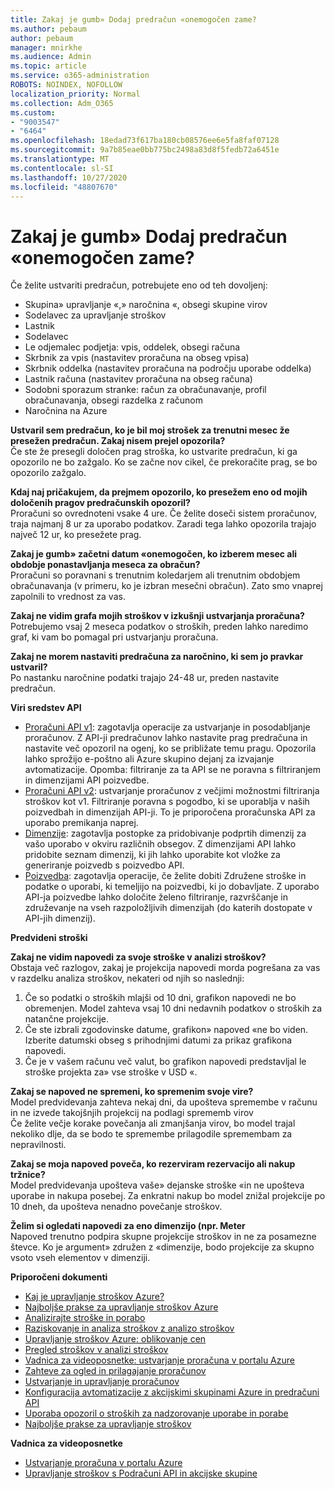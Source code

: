 ```yaml
---
title: Zakaj je gumb» Dodaj predračun «onemogočen zame?
ms.author: pebaum
author: pebaum
manager: mnirkhe
ms.audience: Admin
ms.topic: article
ms.service: o365-administration
ROBOTS: NOINDEX, NOFOLLOW
localization_priority: Normal
ms.collection: Adm_O365
ms.custom:
- "9003547"
- "6464"
ms.openlocfilehash: 18edad73f617ba180cb08576ee6e5fa8faf07128
ms.sourcegitcommit: 9a7b85eae0bb775bc2498a83d8f5fedb72a6451e
ms.translationtype: MT
ms.contentlocale: sl-SI
ms.lasthandoff: 10/27/2020
ms.locfileid: "48807670"
---
```

# <a name="why-is-the-add-budget-button-disabled-for-me"></a>Zakaj je gumb» Dodaj predračun «onemogočen zame?

Če želite ustvariti predračun, potrebujete eno od teh dovoljenj:

- Skupina» upravljanje «,» naročnina «, obsegi skupine virov
- Sodelavec za upravljanje stroškov
- Lastnik
- Sodelavec
- Le odjemalec podjetja: vpis, oddelek, obsegi računa
- Skrbnik za vpis (nastavitev proračuna na obseg vpisa)
- Skrbnik oddelka (nastavitev proračuna na področju uporabe oddelka)
- Lastnik računa (nastavitev proračuna na obseg računa)
- Sodobni sporazum stranke: račun za obračunavanje, profil obračunavanja, obsegi razdelka z računom
- Naročnina na Azure

**Ustvaril sem predračun, ko je bil moj strošek za trenutni mesec že presežen predračun. Zakaj nisem prejel opozorila?**  
Če ste že presegli določen prag stroška, ko ustvarite predračun, ki ga opozorilo ne bo zažgalo. Ko se začne nov cikel, če prekoračite prag, se bo opozorilo zažgalo.

**Kdaj naj pričakujem, da prejmem opozorilo, ko presežem eno od mojih določenih pragov predračunskih opozoril?**  
Proračuni so ovrednoteni vsake 4 ure. Če želite doseči sistem proračunov, traja najmanj 8 ur za uporabo podatkov. Zaradi tega lahko opozorila trajajo največ 12 ur, ko presežete prag.

**Zakaj je gumb» začetni datum «onemogočen, ko izberem mesec ali obdobje ponastavljanja meseca za obračun?**  
Proračuni so poravnani s trenutnim koledarjem ali trenutnim obdobjem obračunavanja (v primeru, ko je izbran mesečni obračun). Zato smo vnaprej zapolnili to vrednost za vas.

**Zakaj ne vidim grafa mojih stroškov v izkušnji ustvarjanja proračuna?**  
Potrebujemo vsaj 2 meseca podatkov o stroških, preden lahko naredimo graf, ki vam bo pomagal pri ustvarjanju proračuna.

**Zakaj ne morem nastaviti predračuna za naročnino, ki sem jo pravkar ustvaril?**  
Po nastanku naročnine podatki trajajo 24-48 ur, preden nastavite predračun.

**Viri sredstev API**

- [Proračuni API v1](https://docs.microsoft.com/rest/api/consumption/budgets?WT.mc_id=Portal-Microsoft_Azure_Support): zagotavlja operacije za ustvarjanje in posodabljanje proračunov. Z API-ji predračunov lahko nastavite prag predračuna in nastavite več opozoril na ogenj, ko se približate temu pragu. Opozorila lahko sprožijo e-poštno ali Azure skupino dejanj za izvajanje avtomatizacije. Opomba: filtriranje za ta API se ne poravna s filtriranjem in dimenzijami API poizvedbe.
- [Proračuni API v2](https://github.com/Azure/azure-rest-api-specs/blob/master/specification/cost-management/resource-manager/Microsoft.CostManagement/preview/2019-04-01-preview/examples/CreateOrUpdateBudget.json): ustvarjanje proračunov z večjimi možnostmi filtriranja stroškov kot v1. Filtriranje poravna s pogodbo, ki se uporablja v naših poizvedbah in dimenzijah API-ji. To je priporočena proračunska API za uporabo premikanja naprej.
- [Dimenzije](https://docs.microsoft.com/rest/api/cost-management/dimensions?WT.mc_id=Portal-Microsoft_Azure_Support): zagotavlja postopke za pridobivanje podprtih dimenzij za vašo uporabo v okviru različnih obsegov. Z dimenzijami API lahko pridobite seznam dimenzij, ki jih lahko uporabite kot vložke za generiranje poizvedb s poizvedbo API.
- [Poizvedba](https://docs.microsoft.com/rest/api/cost-management/query?WT.mc_id=Portal-Microsoft_Azure_Support): zagotavlja operacije, če želite dobiti Združene stroške in podatke o uporabi, ki temeljijo na poizvedbi, ki jo dobavljate. Z uporabo API-ja poizvedbe lahko določite želeno filtriranje, razvrščanje in združevanje na vseh razpoložljivih dimenzijah (do katerih dostopate v API-jih dimenzij).

**Predvideni stroški**

**Zakaj ne vidim napovedi za svoje stroške v analizi stroškov?**  
Obstaja več razlogov, zakaj je projekcija napovedi morda pogrešana za vas v razdelku analiza stroškov, nekateri od njih so naslednji:

1. Če so podatki o stroških mlajši od 10 dni, grafikon napovedi ne bo obremenjen. Model zahteva vsaj 10 dni nedavnih podatkov o stroških za natančne projekcije.
2. Če ste izbrali zgodovinske datume, grafikon» napoved «ne bo viden. Izberite datumski obseg s prihodnjimi datumi za prikaz grafikona napovedi.
3. Če je v vašem računu več valut, bo grafikon napovedi predstavljal le stroške projekta za» vse stroške v USD «.

**Zakaj se napoved ne spremeni, ko spremenim svoje vire?**  
Model predvidevanja zahteva nekaj dni, da upošteva spremembe v računu in ne izvede takojšnjih projekcij na podlagi sprememb virov  
Če želite večje korake povečanja ali zmanjšanja virov, bo model trajal nekoliko dlje, da se bodo te spremembe prilagodile spremembam za nepravilnosti.

**Zakaj se moja napoved poveča, ko rezerviram rezervacijo ali nakup tržnice?**  
Model predvidevanja upošteva vaše» dejanske stroške «in ne upošteva uporabe in nakupa posebej. Za enkratni nakup bo model znižal projekcije po 10 dneh, da upošteva nenadno povečanje stroškov.

**Želim si ogledati napovedi za eno dimenzijo (npr. Meter**  
Napoved trenutno podpira skupne projekcije stroškov in ne za posamezne števce. Ko je argument» združen z «dimenzije, bodo projekcije za skupno vsoto vseh elementov v dimenziji.

**Priporočeni dokumenti**

- [Kaj je upravljanje stroškov Azure?](https://docs.microsoft.com/azure/cost-management/overview-cost-mgt?WT.mc_id=Portal-Microsoft_Azure_Support)
- [Najboljše prakse za upravljanje stroškov Azure](https://docs.microsoft.com/azure/cost-management/cost-mgt-best-practices?WT.mc_id=Portal-Microsoft_Azure_Support)
- [Analizirajte stroške in porabo](https://docs.microsoft.com/azure/cost-management/quick-acm-cost-analysis?WT.mc_id=Portal-Microsoft_Azure_Support)
- [Raziskovanje in analiza stroškov z analizo stroškov](https://docs.microsoft.com/azure/cost-management/quick-acm-cost-analysis?WT.mc_id=Portal-Microsoft_Azure_Support)
- [Upravljanje stroškov Azure: oblikovanje cen](https://azure.microsoft.com/services/cost-management/#pricing)
- [Pregled stroškov v analizi stroškov](https://docs.microsoft.com/azure/cost-management-billing/costs/quick-acm-cost-analysis?WT.mc_id=Portal-Microsoft_Azure_Support#review-costs-in-cost-analysis)
- [Vadnica za videoposnetke: ustvarjanje proračuna v portalu Azure](https://www.youtube.com/watch?v=ExIVG_Gr45A&t=4s)
- [Zahteve za ogled in prilagajanje proračunov](https://docs.microsoft.com/azure/cost-management-billing/costs/tutorial-acm-create-budgets?WT.mc_id=Portal-Microsoft_Azure_Support#prerequisites)
- [Ustvarjanje in upravljanje proračunov](https://docs.microsoft.com/azure/cost-management-billing/costs/tutorial-acm-create-budgets?WT.mc_id=Portal-Microsoft_Azure_Support#create-a-budget-in-the-azure-portal)
- [Konfiguracija avtomatizacije z akcijskimi skupinami Azure in predračuni API](https://docs.microsoft.com/azure/cost-management/tutorial-acm-create-budgets?WT.mc_id=Portal-Microsoft_Azure_Support#trigger-an-action-group)
- [Uporaba opozoril o stroških za nadzorovanje uporabe in porabe](https://docs.microsoft.com/azure/cost-management/cost-mgt-alerts-monitor-usage-spending?WT.mc_id=Portal-Microsoft_Azure_Support)
- [Najboljše prakse za upravljanje stroškov](https://docs.microsoft.com/azure/cost-management/cost-mgt-best-practices?WT.mc_id=Portal-Microsoft_Azure_Support)  

**Vadnica za videoposnetke**

- [Ustvarjanje proračuna v portalu Azure](https://go.microsoft.com/fwlink/?linkid=2146761)
- [Upravljanje stroškov s Podračuni API in akcijske skupine](https://go.microsoft.com/fwlink/?linkid=2147038)